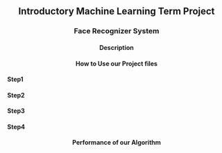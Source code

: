 <h2 align="center">Introductory Machine Learning Term Project</h2>
<h3 align="center">Face Recognizer System</h3>
<h4 align="center">Description</h4>



<h4 align="center">How to Use our Project files</h4>

<h4>Step1</h4>



<h4>Step2</h4>


<h4></h4>


<h4>Step3</h4>


<h4></h4>


<h4>Step4</h4>


<h4></h4>


<h4 align="center">Performance of our Algorithm</h4>
